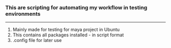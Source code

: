### This are scripting for automating my workflow in testing environments
---

1. Mainly made for testing for maya project in Ubuntu 
2. This contains all packages installed - in script format 
3. .config file for later use 

